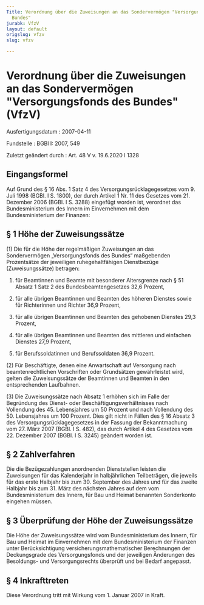 ```yaml
---
Title: Verordnung über die Zuweisungen an das Sondervermögen "Versorgungsfonds des
  Bundes"
jurabk: VfzV
layout: default
origslug: vfzv
slug: vfzv

---
```


# Verordnung über die Zuweisungen an das Sondervermögen "Versorgungsfonds des Bundes" (VfzV)

Ausfertigungsdatum
:   2007-04-11

Fundstelle
:   BGBl I: 2007, 549

Zuletzt geändert durch
:   Art. 48 V v. 19.6.2020 I 1328



## Eingangsformel

Auf Grund des § 16 Abs. 1 Satz 4 des Versorgungsrücklagegesetzes vom 9. Juli 1998 (BGBl. I S. 1800), der durch Artikel 1 Nr. 11 des Gesetzes vom 21. Dezember 2006 (BGBl. I S. 3288) eingefügt worden ist, verordnet das Bundesministerium des Innern im Einvernehmen mit dem Bundesministerium der Finanzen:


## § 1 Höhe der Zuweisungssätze

(1) Die für die Höhe der regelmäßigen Zuweisungen an das Sondervermögen „Versorgungsfonds des Bundes“ maßgebenden Prozentsätze der jeweiligen ruhegehaltfähigen Dienstbezüge (Zuweisungssätze) betragen:

1.  für Beamtinnen und Beamte mit besonderer Altersgrenze nach § 51 Absatz 1 Satz 2 des Bundesbeamtengesetzes 32,6 Prozent,


2.  für alle übrigen Beamtinnen und Beamten des höheren Dienstes sowie für Richterinnen und Richter 36,9 Prozent,


3.  für alle übrigen Beamtinnen und Beamten des gehobenen Dienstes 29,3 Prozent,


4.  für alle übrigen Beamtinnen und Beamten des mittleren und einfachen Dienstes 27,9 Prozent,


5.  für Berufssoldatinnen und Berufssoldaten 36,9 Prozent.




(2) Für Beschäftigte, denen eine Anwartschaft auf Versorgung nach beamtenrechtlichen Vorschriften oder Grundsätzen gewährleistet wird, gelten die Zuweisungssätze der Beamtinnen und Beamten in den entsprechenden Laufbahnen.

(3) Die Zuweisungssätze nach Absatz 1 erhöhen sich im Falle der Begründung des Dienst- oder Beschäftigungsverhältnisses nach Vollendung des 45. Lebensjahres um 50 Prozent und nach Vollendung des 50. Lebensjahres um 100 Prozent. Dies gilt nicht in Fällen des § 16 Absatz 3 des Versorgungsrücklagegesetzes in der Fassung der Bekanntmachung vom 27. März 2007 (BGBl. I S. 482), das durch Artikel 4 des Gesetzes vom 22. Dezember 2007 (BGBl. I S. 3245) geändert worden ist.


## § 2 Zahlverfahren

Die die Bezügezahlungen anordnenden Dienststellen leisten die Zuweisungen für das Kalenderjahr in halbjährlichen Teilbeträgen, die jeweils für das erste Halbjahr bis zum 30. September des Jahres und für das zweite Halbjahr bis zum 31. März des nächsten Jahres auf dem vom Bundesministerium des Innern, für Bau und Heimat benannten Sonderkonto eingehen müssen.


## § 3 Überprüfung der Höhe der Zuweisungssätze

Die Höhe der Zuweisungssätze wird vom Bundesministerium des Innern, für Bau und Heimat im Einvernehmen mit dem Bundesministerium der Finanzen unter Berücksichtigung versicherungsmathematischer Berechnungen der Deckungsgrade des Versorgungsfonds und der jeweiligen Änderungen des Besoldungs- und Versorgungsrechts überprüft und bei Bedarf angepasst.


## § 4 Inkrafttreten

Diese Verordnung tritt mit Wirkung vom 1. Januar 2007 in Kraft.

